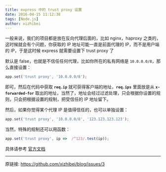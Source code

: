 ```yaml
---
title: express 中的 trust proxy 设置
date: 2016-04-15 11:12:38
tags: [Node.js]
author: xizhibei
---
```

一般来说，我们的项目都是放在反向代理后面的，比如 nginx，haproxy 之类的，这时候就会有个问题，你获取的 IP 地址可能一直是前面代理的 IP，而不是用户端的 IP，于是这时候 express 就需要设置下 trust proxy 了

默认是 false，也就是不信任任何代理，比如你所在的私有网络是 `10.0.0.0/8`，那么直接设置：

``` javascript
app.set('trust proxy', '10.0.0.0/8');
```

即可，然后在代码中获取 **`req.ip`** 就可获得客户端的地址，**`req.ips`** 里面放是从 **`x-forwarded-for`** 取出的地址，当然了，地址会经过过滤处理，只会根据你设置的规则，只会把根据设置的规制，把受信任的 IP 地址留下。

然后，如果你觉得某个代理 IP 是值得信任的，也可以单独设置：

``` javascript
app.set('trust proxy', '10.0.0.0/8', '123.123.123.123');
```

当然，特殊的规制还可以用函数：

``` javascript
app.set('trust proxy', ip =>  /^123/.test(ip));
```

具体请参考 [官方文档](http://expressjs.com/en/guide/behind-proxies.html)


***
原链接: https://github.com/xizhibei/blog/issues/3
